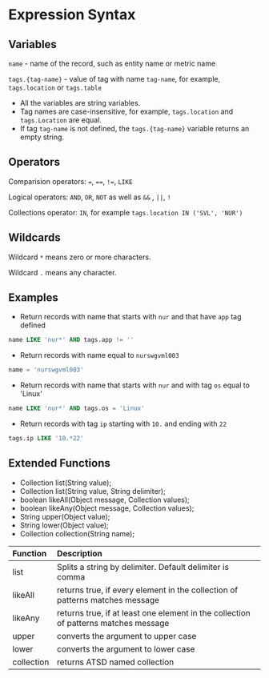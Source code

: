 
# Expression Syntax

## Variables

`name` - name of the record, such as entity name or metric name

`tags.{tag-name}` - value of tag with name `tag-name`, for example, `tags.location` or `tags.table`

* All the variables are string variables.
* Tag names are case-insensitive, for example, `tags.location` and `tags.Location` are equal.
* If tag `tag-name` is not defined, the `tags.{tag-name}` variable returns an empty string.

## Operators

Comparision operators: `=`, `==`, `!=`, `LIKE`

Logical operators: `AND`, `OR`, `NOT` as well as `&&` , `||`, `!`

Collections operator: `IN`, for example `tags.location IN ('SVL', 'NUR')`

## Wildcards

Wildcard `*` means zero or more characters. 

Wildcard `.` means any character.

## Examples

* Return records with name that starts with `nur` and that have `app` tag defined

```sql
name LIKE 'nur*' AND tags.app != ''
```

* Return records with name equal to `nurswgvml003`

```sql
name = 'nurswgvml003'
```

* Return records with name that starts with `nur` and with tag `os` equal to 'Linux'

```sql
name LIKE 'nur*' AND tags.os = 'Linux'
```

* Return records with tag `ip` starting with `10.` and ending with `22`

```sql
tags.ip LIKE '10.*22'
```

## Extended Functions

* Collection list(String value);
* Collection list(String value, String delimiter);
* boolean likeAll(Object message, Collection values);
* boolean likeAny(Object message, Collection values);
* String upper(Object value);
* String lower(Object value);
* Collection collection(String name);

| Function   | Description                                                                         |
|:------------|:-------------------------------------------------------------------------------------|
| list       | Splits a string by delimiter. Default delimiter is comma                            |
| likeAll    | returns true, if every element in the collection of patterns matches message        |
| likeAny    | returns true, if at least one element in the collection of patterns matches message |
| upper      | converts the argument to upper case                                                 |
| lower      | converts the argument to lower case                                                 |
| collection | returns ATSD named collection                                                       |


